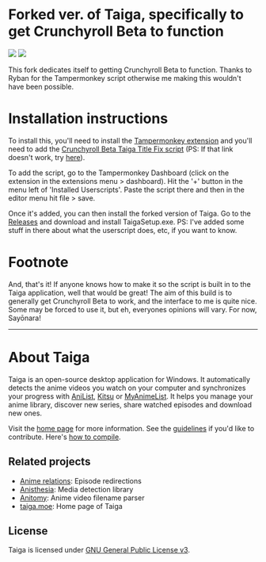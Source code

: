 # Forked ver. of Taiga, specifically to get Crunchyroll Beta to function

[![](https://img.shields.io/github/license/erengy/taiga)](https://github.com/erengy/taiga/blob/master/LICENSE)
[![](https://img.shields.io/discord/423475967051169813?logo=discord)](https://discord.gg/yeGNktZ)

This fork dedicates itself to getting Crunchyroll Beta to function. Thanks to Ryban for the Tampermonkey script otherwise me making this wouldn't have been possible. 

# Installation instructions
To install this, you'll need to install the [Tampermonkey extension](https://www.tampermonkey.net/) and you'll need to add the [Crunchyroll Beta Taiga Title Fix script](https://gist.github.com/ryban/d5d66b51618a98d242d4519ebc1e3b3e) (PS: If that link doesn't work, try [here](https://github.com/nicholasyoannou/taiga/releases/download/crunchyrollbeta-custombuild/cr_beta.userscript.js)). 

To add the script, go to the Tampermonkey Dashboard (click on the extension in the extensions menu > dashboard). Hit the '+' button in the menu left of 'Installed Userscripts'. Paste the script there and then in the editor menu hit file > save. 

Once it's added, you can then install the forked version of Taiga. Go to the [Releases](https://github.com/nicholasyoannou/taiga/releases/tag/crunchyrollbeta-custombuild) and download and install TaigaSetup.exe. PS: I've added some stuff in there about what the userscript does, etc, if you want to know. 

# Footnote
And, that's it! If anyone knows how to make it so the script is built in to the Taiga application, well that would be great!
The aim of this build is to generally get Crunchyroll Beta to work, and the interface to me is quite nice. Some may be forced to use it, but eh, everyones opinions will vary.
For now, Sayōnara!

________________________________________________________________________________________________
# About Taiga
Taiga is an open-source desktop application for Windows. It automatically detects the anime videos you watch on your computer and synchronizes your progress with [AniList](https://anilist.co), [Kitsu](https://kitsu.io) or [MyAnimeList](https://myanimelist.net). It helps you manage your anime library, discover new series, share watched episodes and download new ones.

Visit the [home page](https://taiga.moe) for more information. See the [guidelines](https://github.com/erengy/taiga/wiki/Guidelines) if you'd like to contribute. Here's [how to compile](https://github.com/erengy/taiga/wiki/How-to-Compile).

## Related projects

- [Anime relations](https://github.com/erengy/anime-relations): Episode redirections
- [Anisthesia](https://github.com/erengy/anisthesia): Media detection library
- [Anitomy](https://github.com/erengy/anitomy): Anime video filename parser
- [taiga.moe](https://github.com/erengy/taiga-moe): Home page of Taiga

## License

Taiga is licensed under [GNU General Public License v3](https://www.gnu.org/licenses/gpl-3.0.html).
